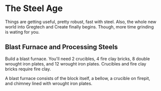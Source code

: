 # The Steel Age
Things are getting useful, pretty robust, fast with steel. Also, the whole new world into Gregtech and Create finally begins. Though, more time grinding is wating for you.

## Blast Furnace and Processing Steels
Build a blast furnace. You'll need 2 crucibles, 4 fire clay bricks, 8 double wrought iron plates, and 12 wrought iron plates. Crucibles and fire clay bricks require fire clay.

A blast furnace consists of the block itself, a bellow, a crucible on firepit, and chimney lined with wrought iron plates.
